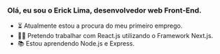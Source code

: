 ### Olá, eu sou o Erick Lima, desenvolvedor web Front-End.

- ⏳ Atualmente estou a procura do meu primeiro emprego.
- 👨‍💻 Pretendo trabalhar com React.js utilizando o Framework Next.js.
- 📚 Estou aprendendo Node.js e Express.
